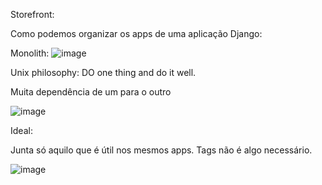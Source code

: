 Storefront:

Como podemos organizar os apps de uma aplicação Django:

Monolith:
![image](https://github.com/joaogdfaero/storefront/assets/103076610/c11210db-741d-46d8-b2d6-19ff1e490e35)

Unix philosophy:
DO one thing and do it well.

Muita dependência de um para o outro

![image](https://github.com/joaogdfaero/storefront/assets/103076610/c8e0af6b-e355-4828-acd7-f81e2360166e)

Ideal:

Junta só aquilo que é útil nos mesmos apps. Tags não é algo necessário.

![image](https://github.com/joaogdfaero/storefront/assets/103076610/e7f3cb75-38e9-4d48-ab61-f437aa72d747)








